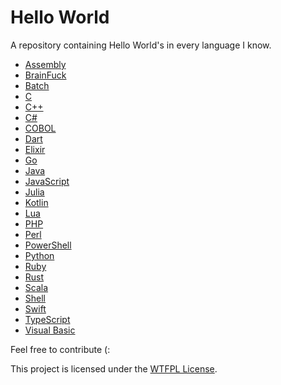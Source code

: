 # Hello World

A repository containing Hello World's in every language I know.

* [Assembly](hello-world.asm)
* [BrainFuck](hello-world.b)
* [Batch](hello-world.bat)
* [C](hello-world.c)
* [C++](hello-world.cpp)
* [C#](hello-world.cs)
* [COBOL](hello-world.cbl)
* [Dart](hello-world.dart)
* [Elixir](hello-world.cs)
* [Go](hello-world.go)
* [Java](hello-world.java)
* [JavaScript](hello-world.js)
* [Julia](hello-world.jl)
* [Kotlin](hello-world.kt)
* [Lua](hello-world.lua)
* [PHP](hello-world.php)
* [Perl](hello-world.pl)
* [PowerShell](hello-world.ps1)
* [Python](hello-world.py)
* [Ruby](hello-world.rb)
* [Rust](hello-world.rs)
* [Scala](hello-world.scala)
* [Shell](hello-world.sh)
* [Swift](hello-world.swift)
* [TypeScript](hello-world.ts)
* [Visual Basic](hello-world.vb)

Feel free to contribute (:

This project is licensed under the [WTFPL License](LICENSE).

